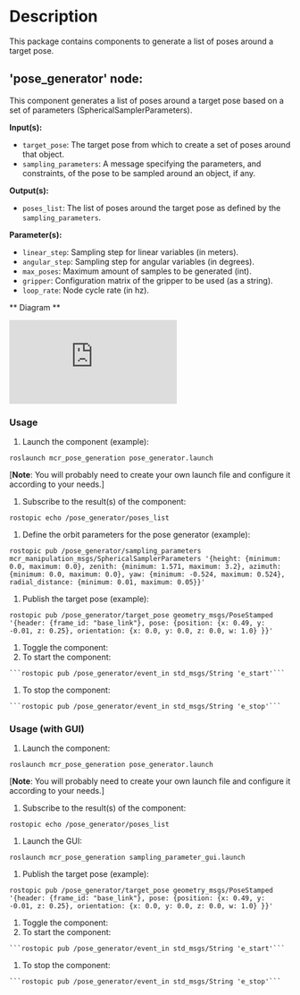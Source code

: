 # Description
This package contains components to generate a list of poses around a target pose.

## 'pose_generator' node:
This component generates a list of poses around a target pose based on a set of
parameters (SphericalSamplerParameters).

**Input(s):**
  * `target_pose`: The target pose from which to create a set of poses around that
  object.
  * `sampling_parameters`: A message specifying the parameters, and constraints,
  of the pose to be sampled around an object, if any.

**Output(s):**
  * `poses_list`: The list of poses around the target pose as defined by the
  `sampling_parameters`.

**Parameter(s):**
  * `linear_step`: Sampling step for linear variables (in meters).
  * `angular_step`: Sampling step for angular variables (in degrees).
  * `max_poses`: Maximum amount of samples to be generated (int).
  * `gripper`: Configuration matrix of the gripper to be used (as a string).
  * `loop_rate`: Node cycle rate (in hz).

** Diagram **

![Pose generator][pose_generator]

### Usage
1. Launch the component (example):

  ```roslaunch mcr_pose_generation pose_generator.launch```

  [**Note**: You will probably need to create your own launch file and configure it
  according to your needs.]
1. Subscribe to the result(s) of the component:

  ```rostopic echo /pose_generator/poses_list```
1. Define the orbit parameters for the pose generator (example):

  ```
  rostopic pub /pose_generator/sampling_parameters mcr_manipulation_msgs/SphericalSamplerParameters '{height: {minimum: 0.0, maximum: 0.0}, zenith: {minimum: 1.571, maximum: 3.2}, azimuth: {minimum: 0.0, maximum: 0.0}, yaw: {minimum: -0.524, maximum: 0.524}, radial_distance: {minimum: 0.01, maximum: 0.05}}'
  ```
1. Publish the target pose (example):

  ```
  rostopic pub /pose_generator/target_pose geometry_msgs/PoseStamped '{header: {frame_id: "base_link"}, pose: {position: {x: 0.49, y: -0.01, z: 0.25}, orientation: {x: 0.0, y: 0.0, z: 0.0, w: 1.0} }}'
  ```
1. Toggle the component:
  1. To start the component:

    ```rostopic pub /pose_generator/event_in std_msgs/String 'e_start'```
  1. To stop the component:

    ```rostopic pub /pose_generator/event_in std_msgs/String 'e_stop'```


### Usage (with GUI)

1. Launch the component:

  ```roslaunch mcr_pose_generation pose_generator.launch```

  [**Note**: You will probably need to create your own launch file and configure it
  according to your needs.]
1. Subscribe to the result(s) of the component:

  ```rostopic echo /pose_generator/poses_list```
1. Launch the GUI:

  ```roslaunch mcr_pose_generation sampling_parameter_gui.launch```
1. Publish the target pose (example):

  ```
  rostopic pub /pose_generator/target_pose geometry_msgs/PoseStamped '{header: {frame_id: "base_link"}, pose: {position: {x: 0.49, y: -0.01, z: 0.25}, orientation: {x: 0.0, y: 0.0, z: 0.0, w: 1.0} }}'
  ```
1. Toggle the component:
  1. To start the component:

    ```rostopic pub /pose_generator/event_in std_msgs/String 'e_start'```
  1. To stop the component:

    ```rostopic pub /pose_generator/event_in std_msgs/String 'e_stop'```

[pose_generator]: https://mas.b-it-center.de/gitgate/mas-group/mas_common_robotics/tree/hydro/mcr_common/mcr_pose_generation/ros/doc/pose_generator.pdf "Pose generator"
